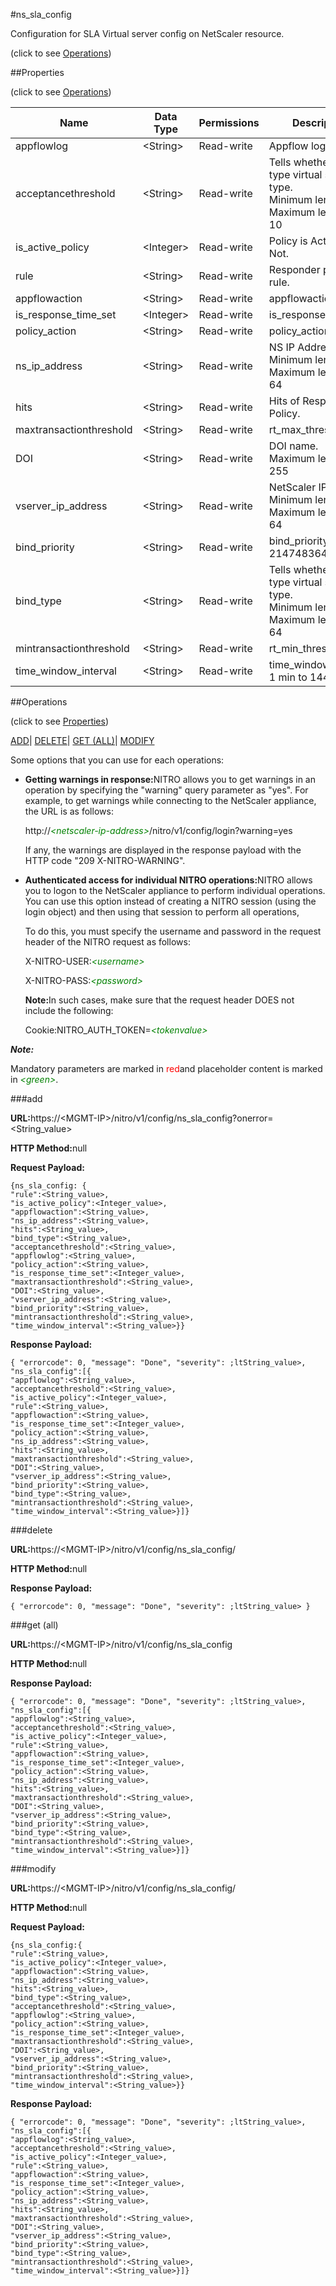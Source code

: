 #ns_sla_config



Configuration for SLA Virtual server config on NetScaler resource.

<span>(click to see [Operations](#operations))</span>



##Properties 

<span>(click to see [Operations](#operations))</span>





<table><thead><tr><th>Name</th><th>Data Type</th><th>Permissions</th><th>Description</th></tr></thead><tbody><tr><td>appflowlog</td><td>&lt;String></td><td>Read-write</td><td>Appflow log.</td></tr><tr><td>acceptancethreshold</td><td>&lt;String></td><td>Read-write</td><td>Tells whether bind type virtual server type.<br>Minimum length = 1<br>Maximum length = 10</td></tr><tr><td>is_active_policy</td><td>&lt;Integer></td><td>Read-write</td><td>Policy is Active or Not.</td></tr><tr><td>rule</td><td>&lt;String></td><td>Read-write</td><td>Responder policy rule.</td></tr><tr><td>appflowaction</td><td>&lt;String></td><td>Read-write</td><td>appflowaction.</td></tr><tr><td>is_response_time_set</td><td>&lt;Integer></td><td>Read-write</td><td>is_response_time_set.</td></tr><tr><td>policy_action</td><td>&lt;String></td><td>Read-write</td><td>policy_action NOOP.</td></tr><tr><td>ns_ip_address</td><td>&lt;String></td><td>Read-write</td><td>NS IP Address.<br>Minimum length = 1<br>Maximum length = 64</td></tr><tr><td>hits</td><td>&lt;String></td><td>Read-write</td><td>Hits of Responder Policy.</td></tr><tr><td>maxtransactionthreshold</td><td>&lt;String></td><td>Read-write</td><td>rt_max_threshold .</td></tr><tr><td>DOI</td><td>&lt;String></td><td>Read-write</td><td>DOI name.<br>Maximum length = 255</td></tr><tr><td>vserver_ip_address</td><td>&lt;String></td><td>Read-write</td><td>NetScaler IP Address.<br>Minimum length = 1<br>Maximum length = 64</td></tr><tr><td>bind_priority</td><td>&lt;String></td><td>Read-write</td><td>bind_priority 1 to 2147483647.</td></tr><tr><td>bind_type</td><td>&lt;String></td><td>Read-write</td><td>Tells whether bind type virtual server type.<br>Minimum length = 2<br>Maximum length = 64</td></tr><tr><td>mintransactionthreshold</td><td>&lt;String></td><td>Read-write</td><td>rt_min_threshold .</td></tr><tr><td>time_window_interval</td><td>&lt;String></td><td>Read-write</td><td>time_window_interval 1 min to 1440 mins .</td></tr></tbody></table>

##Operations 

<span>(click to see [Properties](#properties))</span>





[ADD](#add)| [DELETE](#delete)| [GET (ALL)](#get-all)| [MODIFY](#m)





Some options that you can use for each operations:

<ul><li><p><b>Getting warnings in response:</b>NITRO allows you to get warnings in an operation by specifying the "warning" query parameter as "yes". For example, to get warnings while connecting to the NetScaler appliance, the URL is as follows:</p><p>http://<span style="color:green;font-style:italic;">&lt;netscaler-ip-address&gt;</span>/nitro/v1/config/login?warning=yes</p><p>If any, the warnings are displayed in the response payload with the HTTP code "209 X-NITRO-WARNING".</p></li><li><p><b>Authenticated access for individual NITRO operations:</b>NITRO allows you to logon to the NetScaler appliance to perform individual operations. You can use this option instead of creating a NITRO session (using the login object) and then using that session to perform all operations,</p><p>To do this, you must specify the username and password in the request header of the NITRO request as follows:</p><p>X-NITRO-USER:<span style="color:green;font-style:italic;">&lt;username&gt;</span></p><p>X-NITRO-PASS:<span style="color:green;font-style:italic;">&lt;password&gt;</span></p><p><b>Note:</b>In such cases, make sure that the request header DOES not include the following:</p><p>Cookie:NITRO_AUTH_TOKEN=<span style="color:green;font-style:italic;">&lt;tokenvalue&gt;</span></p></li></ul>







***Note:*** 

Mandatory parameters are marked in <span style="color:#FF0000;">red</span>and placeholder content is marked in <span style="color:green;font-style:italic">&lt;green&gt;</span>.



###add







<b>URL:</b>https://&lt;MGMT-IP&gt;/nitro/v1/config/ns_sla_config?onerror=&lt;String_value&gt;

<b>HTTP Method:</b>null

<b>Request Payload: </b>
```
{ns_sla_config: {
"rule":<String_value>,
"is_active_policy":<Integer_value>,
"appflowaction":<String_value>,
"ns_ip_address":<String_value>,
"hits":<String_value>,
"bind_type":<String_value>,
"acceptancethreshold":<String_value>,
"appflowlog":<String_value>,
"policy_action":<String_value>,
"is_response_time_set":<Integer_value>,
"maxtransactionthreshold":<String_value>,
"DOI":<String_value>,
"vserver_ip_address":<String_value>,
"bind_priority":<String_value>,
"mintransactionthreshold":<String_value>,
"time_window_interval":<String_value>}}
```

<b>Response Payload: </b>
```
{ "errorcode": 0, "message": "Done", "severity": ;ltString_value>, "ns_sla_config":[{
"appflowlog":<String_value>,
"acceptancethreshold":<String_value>,
"is_active_policy":<Integer_value>,
"rule":<String_value>,
"appflowaction":<String_value>,
"is_response_time_set":<Integer_value>,
"policy_action":<String_value>,
"ns_ip_address":<String_value>,
"hits":<String_value>,
"maxtransactionthreshold":<String_value>,
"DOI":<String_value>,
"vserver_ip_address":<String_value>,
"bind_priority":<String_value>,
"bind_type":<String_value>,
"mintransactionthreshold":<String_value>,
"time_window_interval":<String_value>}]}
```







###delete







<b>URL:</b>https://&lt;MGMT-IP&gt;/nitro/v1/config/ns_sla_config/

<b>HTTP Method:</b>null

<b>Response Payload: </b>
```
{ "errorcode": 0, "message": "Done", "severity": ;ltString_value> }
```







###get (all)







<b>URL:</b>https://&lt;MGMT-IP&gt;/nitro/v1/config/ns_sla_config

<b>HTTP Method:</b>null

<b>Response Payload: </b>
```
{ "errorcode": 0, "message": "Done", "severity": ;ltString_value>, "ns_sla_config":[{
"appflowlog":<String_value>,
"acceptancethreshold":<String_value>,
"is_active_policy":<Integer_value>,
"rule":<String_value>,
"appflowaction":<String_value>,
"is_response_time_set":<Integer_value>,
"policy_action":<String_value>,
"ns_ip_address":<String_value>,
"hits":<String_value>,
"maxtransactionthreshold":<String_value>,
"DOI":<String_value>,
"vserver_ip_address":<String_value>,
"bind_priority":<String_value>,
"bind_type":<String_value>,
"mintransactionthreshold":<String_value>,
"time_window_interval":<String_value>}]}
```







###modify







<b>URL:</b>https://&lt;MGMT-IP&gt;/nitro/v1/config/ns_sla_config/

<b>HTTP Method:</b>null

<b>Request Payload: </b>
```
{ns_sla_config:{
"rule":<String_value>,
"is_active_policy":<Integer_value>,
"appflowaction":<String_value>,
"ns_ip_address":<String_value>,
"hits":<String_value>,
"bind_type":<String_value>,
"acceptancethreshold":<String_value>,
"appflowlog":<String_value>,
"policy_action":<String_value>,
"is_response_time_set":<Integer_value>,
"maxtransactionthreshold":<String_value>,
"DOI":<String_value>,
"vserver_ip_address":<String_value>,
"bind_priority":<String_value>,
"mintransactionthreshold":<String_value>,
"time_window_interval":<String_value>}}
```

<b>Response Payload: </b>
```
{ "errorcode": 0, "message": "Done", "severity": ;ltString_value>, "ns_sla_config":[{
"appflowlog":<String_value>,
"acceptancethreshold":<String_value>,
"is_active_policy":<Integer_value>,
"rule":<String_value>,
"appflowaction":<String_value>,
"is_response_time_set":<Integer_value>,
"policy_action":<String_value>,
"ns_ip_address":<String_value>,
"hits":<String_value>,
"maxtransactionthreshold":<String_value>,
"DOI":<String_value>,
"vserver_ip_address":<String_value>,
"bind_priority":<String_value>,
"bind_type":<String_value>,
"mintransactionthreshold":<String_value>,
"time_window_interval":<String_value>}]}
```







